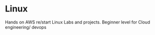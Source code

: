 # Linux
Hands on AWS re/start Linux Labs and projects. Beginner level for Cloud engineering/ devops
